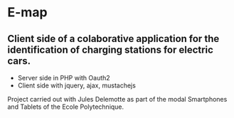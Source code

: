 # E-map

## Client side of a colaborative application for the identification of charging stations for electric cars. 

* Server side in PHP with Oauth2
* Client side with jquery, ajax, mustachejs

Project carried out with Jules Delemotte as part of the modal Smartphones and Tablets of the Ecole Polytechnique.
